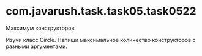 # com.javarush.task.task05.task0522

Максимум конструкторов

Изучи класс Circle. Напиши максимальное количество конструкторов с разными аргументами.
